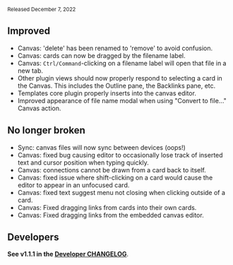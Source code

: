 <small>Released December 7, 2022</small>

## Improved

- Canvas: 'delete' has been renamed to 'remove' to avoid confusion.
- Canvas: cards can now be dragged by the filename label.
- Canvas: `Ctrl/Command`-clicking on a filename label will open that file in a new tab.
- Other plugin views should now properly respond to selecting a card in the Canvas. This includes the Outline pane, the Backlinks pane, etc.
- Templates core plugin properly inserts into the canvas editor.
- Improved appearance of file name modal when using "Convert to file..." Canvas action.

## No longer broken  

- Sync: canvas files will now sync between devices (oops!)
- Canvas: fixed bug causing editor to occasionally lose track of inserted text and cursor position when typing quickly.
- Canvas: connections cannot be drawn from a card back to itself.
- Canvas: fixed issue where shift-clicking on a card would cause the editor to appear in an unfocused card.
- Canvas: fixed text suggest menu not closing when clicking outside of a card.
- Canvas: Fixed dragging links from cards into their own cards.
- Canvas: Fixed dragging links from the embedded canvas editor.

## Developers

__See v1.1.1 in the [Developer CHANGELOG](https://github.com/obsidianmd/obsidian-api/blob/master/CHANGELOG.md#1-1-1)__.
